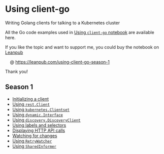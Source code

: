 # Using client-go

Writing Golang clients for talking to a Kubernetes cluster

All the Go code examples used in [Using `client-go` notebook](https://leanpub.com/using-client-go-season-1) are available here.

If you like the topic and want to support me, you could buy the notebook on [Leanpub](https://leanpub.com/using-client-go-season-1)

&nbsp;&nbsp;&nbsp;&nbsp;@ <https://leanpub.com/using-client-go-season-1>

Thank you!

## Season 1

- [Initializing a client](./creating-a-rest-config-instance/)
- [Using `rest.Client`](./using-rest-client/)
- [Using `kubernetes.Clientset`](./using-kubernetes-clientset/)
- [Using `dynamic.Interface`](./using-dynamic-interface/)
- [Using `discovery.DiscoveryClient`](./using-discovery-client/)
- [Using labels and selectors](./labels-and-selectors/)
- [Displaying HTTP API calls](./display-http-calls/)
- [Watching for changes](./watching/)
- [Using `RetryWatcher`](./using-retrywatcher/)
- [Using `SharedInformer`](./using-informers/)